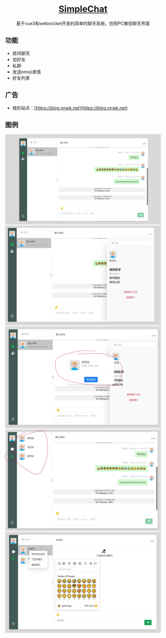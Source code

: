 <h1 align="center"><a href="https://blog.nnwk.net" target="_blank"> SimpleChat </a></h1>
<p align="center">
基于vue3和websocket开发的简单的聊天系统，仿照PC微信聊天界面
</p>

## 功能

- 房间聊天
- 加好友
- 私聊
- 发送emoji表情
- 好友列表

## 广告

- 我的站点：[https://blog.nnwk.net](https://blog.nnwk.net)

## 图例

![](./doc/images/1.png)
![](./doc/images/2.png)
![](./doc/images/3.png)
![](./doc/images/4.png)
![](./doc/images/5.png)

